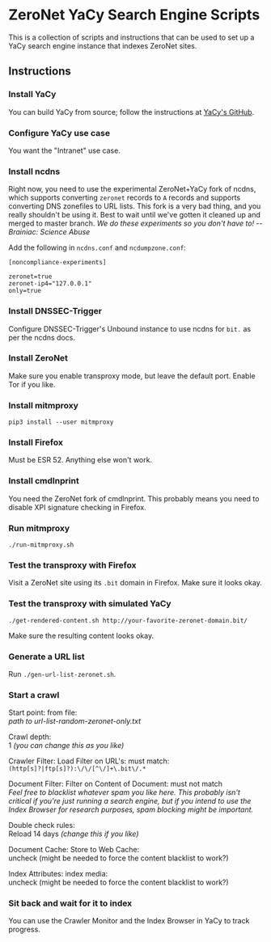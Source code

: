 # ZeroNet YaCy Search Engine Scripts

This is a collection of scripts and instructions that can be used to set up a YaCy search engine instance that indexes ZeroNet sites.

## Instructions

### Install YaCy

You can build YaCy from source; follow the instructions at [YaCy's GitHub](https://github.com/yacy/yacy_search_server).

### Configure YaCy use case

You want the "Intranet" use case.

### Install ncdns

Right now, you need to use the experimental ZeroNet+YaCy fork of ncdns, which supports converting `zeronet` records to `A` records and supports converting DNS zonefiles to URL lists.  This fork is a very bad thing, and you really shouldn't be using it.  Best to wait until we've gotten it cleaned up and merged to master branch.  *We do these experiments so you don't have to!  -- Brainiac: Science Abuse*

Add the following in `ncdns.conf` and `ncdumpzone.conf`:

~~~
[noncompliance-experiments]

zeronet=true
zeronet-ip4="127.0.0.1"
only=true
~~~

### Install DNSSEC-Trigger

Configure DNSSEC-Trigger's Unbound instance to use ncdns for `bit.` as per the ncdns docs.

### Install ZeroNet

Make sure you enable transproxy mode, but leave the default port.  Enable Tor if you like.

### Install mitmproxy

`pip3 install --user mitmproxy`

### Install Firefox

Must be ESR 52.  Anything else won't work.

### Install cmdlnprint

You need the ZeroNet fork of cmdlnprint.  This probably means you need to disable XPI signature checking in Firefox.

### Run mitmproxy

`./run-mitmproxy.sh`

### Test the transproxy with Firefox

Visit a ZeroNet site using its `.bit` domain in Firefox.  Make sure it looks okay.

### Test the transproxy with simulated YaCy

`./get-rendered-content.sh http://your-favorite-zeronet-domain.bit/`

Make sure the resulting content looks okay.

### Generate a URL list

Run `./gen-url-list-zeronet.sh`.

### Start a crawl

Start point: from file:<br>
*path to url-list-random-zeronet-only.txt*

Crawl depth:<br>
1 *(you can change this as you like)*

Crawler Filter: Load Filter on URL's: must match:<br>
`(http[s]?|ftp[s]?):\/\/[^\/]+\.bit\/.*`

Document Filter: Filter on Content of Document: must not match<br>
*Feel free to blacklist whatever spam you like here.  This probably isn't critical if you're just running a search engine, but if you intend to use the Index Browser for research purposes, spam blocking might be important.*

Double check rules:<br>
Reload 14 days *(change this if you like)*

Document Cache: Store to Web Cache:<br>
uncheck (might be needed to force the content blacklist to work?)

Index Attributes: index media:<br>
uncheck (might be needed to force the content blacklist to work?)

### Sit back and wait for it to index

You can use the Crawler Monitor and the Index Browser in YaCy to track progress.
